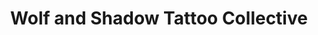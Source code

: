 ---
title: "Wolf and Shadow Tattoo Collective"
url: /san-diego/wolf-and-shadow-tattoo-collective/
shop: Tattoo
---